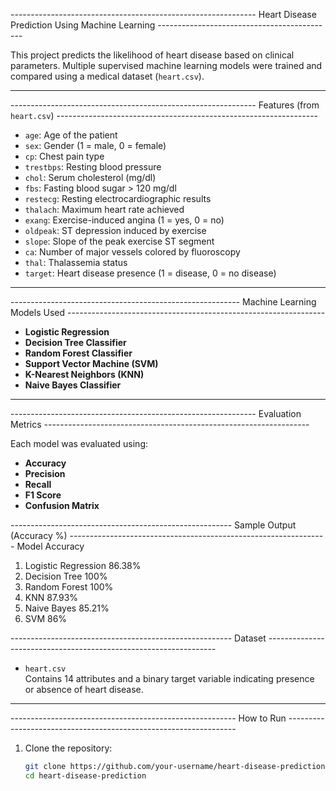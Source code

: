 -------------------------------------------------------------     Heart Disease Prediction Using Machine Learning  --------------------------------------------

This project predicts the likelihood of heart disease based on clinical parameters. Multiple supervised machine learning models were trained and compared using a medical dataset (`heart.csv`).

---

-------------------------------------------------------------     Features (from `heart.csv`)  -----------------------------------------------------------------

- `age`: Age of the patient
- `sex`: Gender (1 = male, 0 = female)
- `cp`: Chest pain type
- `trestbps`: Resting blood pressure
- `chol`: Serum cholesterol (mg/dl)
- `fbs`: Fasting blood sugar > 120 mg/dl
- `restecg`: Resting electrocardiographic results
- `thalach`: Maximum heart rate achieved
- `exang`: Exercise-induced angina (1 = yes, 0 = no)
- `oldpeak`: ST depression induced by exercise
- `slope`: Slope of the peak exercise ST segment
- `ca`: Number of major vessels colored by fluoroscopy
- `thal`: Thalassemia status
- `target`: Heart disease presence (1 = disease, 0 = no disease)

---

---------------------------------------------------------      Machine Learning Models Used   ----------------------------------------------------------------

- **Logistic Regression**
- **Decision Tree Classifier**
- **Random Forest Classifier**
- **Support Vector Machine (SVM)**
- **K-Nearest Neighbors (KNN)**
- **Naive Bayes Classifier**

---

-------------------------------------------------------------         Evaluation Metrics     ------------------------------------------------------------------

Each model was evaluated using:

- **Accuracy**
- **Precision**
- **Recall**
- **F1 Score**
- **Confusion Matrix**

-------------------------------------------------------          Sample Output (Accuracy %)    ----------------------------------------------------------------
        Model	                          Accuracy
1. Logistic Regression	             86.38%
2. Decision Tree	                   100%
3. Random Forest	                   100%
4. KNN	                             87.93%
5. Naive Bayes	                     85.21%
6. SVM	                             86%

-------------------------------------------------------                   Dataset              -----------------------------------------------------------------

- `heart.csv`  
  Contains 14 attributes and a binary target variable indicating presence or absence of heart disease.

---

--------------------------------------------------------                How to Run            -----------------------------------------------------------------

1. Clone the repository:
   ```bash
   git clone https://github.com/your-username/heart-disease-prediction.git
   cd heart-disease-prediction
